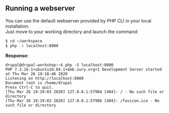
## Running a webserver
You can use the default webserver provided by PHP CLI in your local installation.   
Just move to your working directory and launch the command: 
```bash
$ cd ~/workspace
$ php -S localhost:8000
```
**Response:**

```text
drupal@drupal-workshop:~$ php -S localhost:8000
PHP 7.3.16-1+ubuntu18.04.1+deb.sury.org+1 Development Server started at Thu Mar 26 19:18:46 2020
Listening on http://localhost:8000
Document root is /home/drupal
Press Ctrl-C to quit.
[Thu Mar 26 19:19:03 2020] 127.0.0.1:57984 [404]: / - No such file or directory
[Thu Mar 26 19:19:03 2020] 127.0.0.1:57986 [404]: /favicon.ico - No such file or directory

```